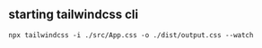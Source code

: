 ## starting tailwindcss cli

        
    npx tailwindcss -i ./src/App.css -o ./dist/output.css --watch